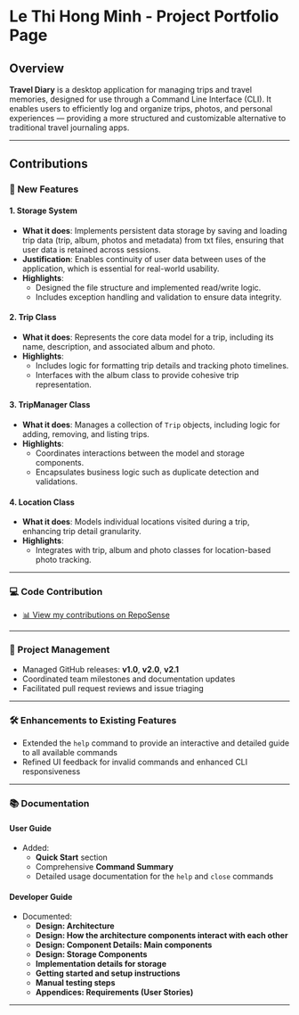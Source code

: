 # Le Thi Hong Minh - Project Portfolio Page

## Overview

**Travel Diary** is a desktop application for managing trips and travel memories, designed for use through a Command Line Interface (CLI). It enables users to efficiently log and organize trips, photos, and personal experiences — providing a more structured and customizable alternative to traditional travel journaling apps.

---

## Contributions

### 🌟 New Features

#### 1. Storage System
- **What it does**: Implements persistent data storage by saving and loading trip data (trip, album, photos and metadata) from txt files, ensuring that user data is retained across sessions.
- **Justification**: Enables continuity of user data between uses of the application, which is essential for real-world usability.
- **Highlights**:
    - Designed the file structure and implemented read/write logic.
    - Includes exception handling and validation to ensure data integrity.

#### 2. Trip Class
- **What it does**: Represents the core data model for a trip, including its name, description, and associated album and photo.
- **Highlights**:
    - Includes logic for formatting trip details and tracking photo timelines.
    - Interfaces with the album class to provide cohesive trip representation.

#### 3. TripManager Class
- **What it does**: Manages a collection of `Trip` objects, including logic for adding, removing, and listing trips.
- **Highlights**:
    - Coordinates interactions between the model and storage components.
    - Encapsulates business logic such as duplicate detection and validations.

#### 4. Location Class
- **What it does**: Models individual locations visited during a trip, enhancing trip detail granularity.
- **Highlights**:
    - Integrates with trip, album and photo classes for location-based photo tracking.

---

### 💻 Code Contribution

- [📊 View my contributions on RepoSense](https://nus-cs2113-ay2425s2.github.io/tp-dashboard/?search=lethihongminh&breakdown=true&sort=groupTitle%20dsc&sortWithin=title&since=2025-02-21&timeframe=commit&mergegroup=&groupSelect=groupByRepos&checkedFileTypes=docs~functional-code~test-code~other)

---

### 🚀 Project Management

- Managed GitHub releases: **v1.0**, **v2.0**, **v2.1**
- Coordinated team milestones and documentation updates
- Facilitated pull request reviews and issue triaging

---

### 🛠️ Enhancements to Existing Features

- Extended the `help` command to provide an interactive and detailed guide to all available commands
- Refined UI feedback for invalid commands and enhanced CLI responsiveness

---

### 📚 Documentation

#### User Guide
- Added:
    - **Quick Start** section
    - Comprehensive **Command Summary**
    - Detailed usage documentation for the `help` and `close` commands

#### Developer Guide
- Documented:
    - **Design: Architecture**
    - **Design: How the architecture components interact with each other**
    - **Design: Component Details: Main components**
    - **Design: Storage Components**
    - **Implementation details for storage**
    - **Getting started and setup instructions**
    - **Manual testing steps**
    - **Appendices: Requirements (User Stories)**

---
